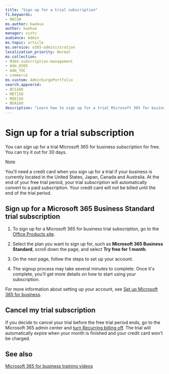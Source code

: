 ```yaml
---
title: "Sign up for a trial subscription"
f1.keywords:
- NOCSH
ms.author: kwekua
author: kwekua
manager: scotv
audience: Admin
ms.topic: article
ms.service: o365-administration
localization_priority: Normal
ms.collection: 
- M365-subscription-management
- Adm_O365
- Adm_TOC
- commerce
ms.custom: AdminSurgePortfolio
search.appverid:
- BCS160
- MET150
- MOE150
- BEA160
description: "Learn how to sign up for a trial Microsoft 365 for business subscription."
---
```

# Sign up for a trial subscription

You can sign up for a trial Microsoft 365 for business subscription for free. You can try it out for 30 days.

> [!NOTE]
> You'll need a credit card when you sign up for a trial if your business is currently located in the United States, Japan, Canada and Australia. At the end of your free trial period, your trial subscription will automatically convert to a paid subscription. Your credit card will not be billed until the end of the trial period.

## Sign up for a Microsoft 365 Business Standard trial subscription

1. To sign up for a Microsoft 365 for business trial subscription, go to the [Office Products site](https://www.aka.ms/office365signup).

2. Select the plan you want to sign up for, such as **Microsoft 365 Business Standard**, scroll down the page, and select **Try free for 1 month**.

3. On the next page, follow the steps to set up your account.

4. The signup process may take several minutes to complete. Once it's complete, you'll get more details on how to start using your subscription.

For more information about setting up your account, see [Set up Microsoft 365 for business](../admin/setup/setup.md).

## Cancel my trial subscription

If you decide to cancel your trial before the free trial period ends, go to the Microsoft 365 admin center and [turn Recurring billing off](subscriptions/renew-your-subscription.md#turn-recurring-billing-off-or-on). The trial will automatically expire when your month is finished and your credit card won't be charged.

## See also

[Microsoft 365 for business training videos](https://support.microsoft.com/office/6ab4bbcd-79cf-4000-a0bd-d42ce4d12816)